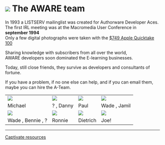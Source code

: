 # ![](https://avatars2.githubusercontent.com/u/48124769?s=200&v=4) The AWARE team

In 1993 a LISTSERV mailinglist was created for Authorware Developer Aces.  
The first IRL meeting was at the Macromedia User Conference in **september 1994**  
Only a few digital photographs were taken with the [$749 Apple Quicktake 100](https://en.wikipedia.org/wiki/Apple_QuickTake)

Sharing knowledge with subscribers from all over the world,  
AWARE developers soon dominated the E-learning businesses.  

Today, still close friends, they survive as developers and consultants of fortune.  

If you have a problem, if no one else can help, and if you can email them,  
maybe you can hire the A-Team.

|   |   |   |   |
|---|---|---|---|
| ![](https://i.imgur.com/ribjitb.jpg) | ![](https://i.imgur.com/tNY1eqB.jpg) | ![](https://i.imgur.com/aTLm0BH.jpg) | ![](https://i.imgur.com/i2U6Kik.jpg) |
| Michael | ? , Danny | Paul | Wade , Jamil |
| ![](https://i.imgur.com/Ejfhe4R.jpg) | ![](https://i.imgur.com/Pp4dTT4.jpg) | ![](https://i.imgur.com/NRyE43J.jpg) | ![](https://i.imgur.com/J4OSpdB.jpg) |
| Wade , Bennie , ? | Ronnie | Dietrich | Joe! |

<hr>

[Captivate resources](captivate.md)
